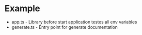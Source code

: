 # Example

- app.ts - Library before start application testes all env variables
- generate.ts - Entry point for generate documentation